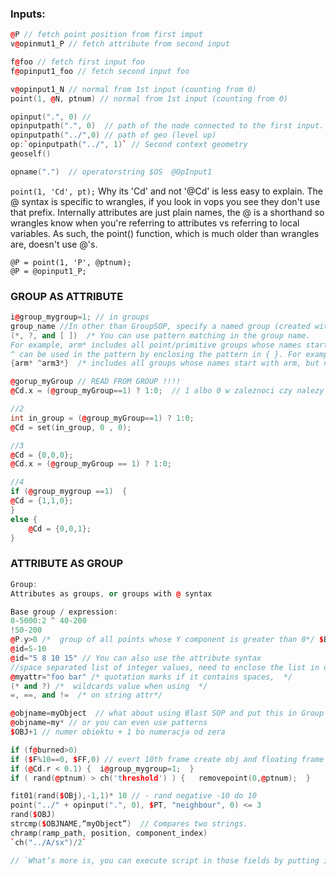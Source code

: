 
### Inputs:
```cpp
@P // fetch point position from first imput
v@opinmut1_P // fetch attribute from second input

f@foo // fetch first input foo
f@opinput1_foo // fetch second input foo

v@opinput1_N // normal from 1st input (counting from 0)
point(1, @N, ptnum) // normal from 1st input (counting from 0)

opinput(".", 0) //
opinputpath(".", 0)  // path of the node connected to the first input.
opinputpath("../",0) // path of geo (level up)
op:`opinputpath("../", 1)` // Second context geometry
geoself()

opname(".")  // operatorstring $OS  @OpInput1  
```

`point(1, 'Cd', pt);` Why its 'Cd' and not '@Cd' is less easy to explain. The @ syntax is specific to wrangles, if you look in vops you see they don't use that prefix. Internally attributes are just plain names, the @ is a shorthand so wrangles know when you're referring to attributes vs referring to local variables. As such, the point() function, which is much older than wrangles are, doesn't use @'s.
```
@P = point(1, 'P', @ptnum);
@P = @opinput1_P;
```

### GROUP AS ATTRIBUTE
```cpp
i@group_mygroup=1; // in groups
group_name //In other than GroupSOP, specify a named group (created with the GroupSOP)
(*, ?, and [ ])  /* You can use pattern matching in the group name. 
For example, arm* includes all point/primitive groups whose names start with arm. 
^ can be used in the pattern by enclosing the pattern in { }. For example */ 
{arm* ^arm3*}  /* includes all groups whose names start with arm, but not arm3. */

@gorup_myGroup // READ FROM GROUP !!!!
@Cd.x = (@group_myGroup==1) ? 1:0;  // 1 albo 0 w zaleznoci czy nalezy do myGroup czy nie 

//2
int in_group = (@group_myGroup==1) ? 1:0;
@Cd = set(in_group, 0 , 0);

//3
@Cd = {0,0,0};
@Cd.x = (@group_myGroup == 1) ? 1:0;

//4 
if (@group_mygroup ==1)  {
@Cd = {1,1,0};
}
else {
    @Cd = {0,0,1};
}


```
### ATTRIBUTE AS GROUP
```cpp
Group:
Attributes as groups, or groups with @ syntax

Base group / expression:
0-5000:2 ^ 40-200
!50-200
@P.y>0 /*  group of all points whose Y component is greater than 0*/ $BBY>.9999 
@id=5-10
@id="5 8 10 15" // You can also use the attribute syntax 
//space separated list of integer values, need to enclose the list in quotes.
@myattr="foo bar" /* quotation marks if it contains spaces,  */  
(* and ?) /*  wildcards value when using  */ 
=, ==, and !=  /* on string attr*/

@objname=myObject  // what about using Blast SOP and put this in Group field:
@objname=my* // or you can even use patterns
$OBJ+1 // numer obiektu + 1 bo numeracja od zera

if (f@burned>0)
if ($F%10==0, $FF,0) // evert 10th frame create obj and floating frame 
if (@Cd.r < 0.1) {  i@group_mygroup=1;  }
if ( rand(@ptnum) > ch('threshold') ) {   removepoint(0,@ptnum);  }

fit01(rand($OBj),-1,1)* 10 // - rand negative -10 do 10
point("../" + opinput(".", 0), $PT, "neighbour", 0) <= 3
rand($OBJ)
strcmp($OBJNAME,“myObject”)  // Compares two strings.
chramp(ramp_path, position, component_index)
`ch("../A/sx")/2` 

// `What’s more is, you can execute script in those fields by putting it in back-ticks.`
```
